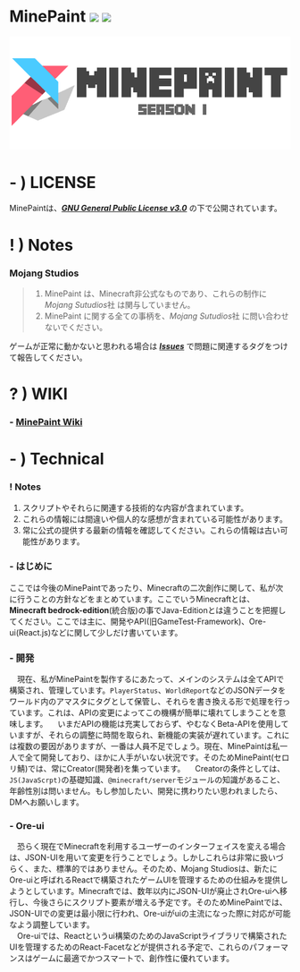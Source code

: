 # MinePaint <a href="https://github.com/Apedy/MinePaint/blob/master/LICENSE"><img src="https://flat.badgen.net/badge/license/GPL-3.0/green"></a> <a href="https://github.com/Apedy/MinePaint/releases/"><img src="https://flat.badgen.net/github/release/Apedy/MinePaint"></a>

![](https://raw.githubusercontent.com/Apedy/MinePaint/master/docs/image/banner_s1.png)

# - ) LICENSE
MinePaintは、[***GNU General Public License v3.0***](https://github.com/Apedy/MinePaint/blob/master/LICENSE) の下で公開されています。

# ! ) Notes
### Mojang Studios
> 1. MinePaint は、Minecraft非公式なものであり、これらの制作に *Mojang Sutudios*社 は関与していません。
> 1. MinePaint に関する全ての事柄を、*Mojang Sutudios*社 に問い合わせないでください。

ゲームが正常に動かないと思われる場合は [***Issues***](https://github.com/Apedy/MinePaint/issues) で問題に関連するタグをつけて報告してください。

# ? ) WIKI
### - [MinePaint Wiki](https://github.com/Apedy/MinePaint/wiki/MinePaint)

# - ) Technical
### ! Notes
1. スクリプトやそれらに関連する技術的な内容が含まれています。
2. これらの情報には間違いや個人的な感想が含まれている可能性があります。
3. 常に公式の提供する最新の情報を確認してください。これらの情報は古い可能性があります。

### - はじめに
ここでは今後のMinePaintであったり、Minecraftの二次創作に関して、私が次に行うことの方針などをまとめています。ここでいうMinecraftとは、**Minecraft bedrock-edition**(統合版)の事でJava-Editionとは違うことを把握してください。ここでは主に、開発やAPI(旧GameTest-Framework)、Ore-ui(React.js)などに関して少しだけ書いています。

### - 開発
　現在、私がMinePaintを製作するにあたって、メインのシステムは全てAPIで構築され、管理しています。`PlayerStatus`、`WorldReport`などのJSONデータをワールド内のアマスタにタグとして保管し、それらを書き換える形で処理を行っています。これは、APIの変更によってこの機構が簡単に壊れてしまうことを意味します。
　いまだAPIの機能は充実しておらず、やむなくBeta-APIを使用していますが、それらの調整に時間を取られ、新機能の実装が遅れています。これには複数の要因がありますが、一番は人員不足でしょう。現在、MinePaintは私一人で全て開発しており、ほかに人手がいない状況です。そのためMinePaint(セロリ鯖)では、常にCreator(開発者)を集っています。
　Creatorの条件としては、`JS(JavaScrpt)`の基礎知識、`@minecraft/server`モジュールの知識があること、年齢性別は問いません。もし参加したい、開発に携わりたい思われましたら、DMへお願いします。

### - Ore-ui
　恐らく現在でMinecraftを利用するユーザーのインターフェイスを変える場合は、JSON-UIを用いて変更を行うことでしょう。しかしこれらは非常に扱いづらく、また、標準的ではありません。そのため、Mojang Studiosは、新たにOre-uiと呼ばれるReactで構築されたゲームUIを管理するための仕組みを提供しようとしています。Minecraftでは、数年以内にJSON-UIが廃止されOre-uiへ移行し、今後さらにスクリプト要素が増える予定です。そのためMinePaintでは、JSON-UIでの変更は最小限に行われ、Ore-uiがuiの主流になった際に対応が可能なよう調整しています。<br>
　Ore-uiでは、Reactというui構築のためのJavaScriptライブラリで構築されたUIを管理するためのReact-Facetなどが提供される予定で、これらのパフォーマンスはゲームに最適でかつスマートで、創作性に優れています。
